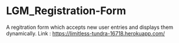 # LGM_Registration-Form

A regitration form which accepts new user entries and displays them dynamically.
Link : https://limitless-tundra-16718.herokuapp.com/

